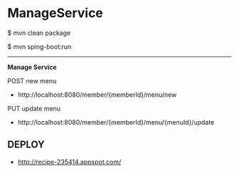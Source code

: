 # ManageService	

 $ mvn clean package
 
 $ mvn sping-boot:run
 
 ---
 
 **Manage Service**
 
 POST new menu
 - http://localhost:8080/member/{memberId}/menu/new
 
 PUT update menu
 - http://localhost:8080/member/{memberId}/menu/{menuId}/update
 



 ## DEPLOY	
* http://recipe-235414.appspot.com/
